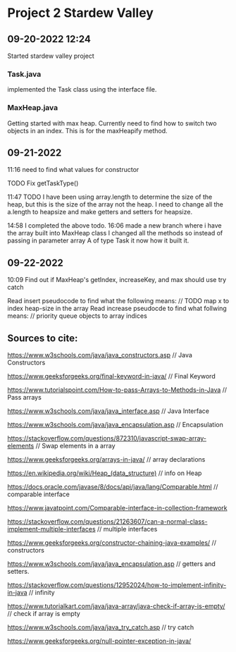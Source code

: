 # Project 2 Stardew Valley
## 09-20-2022 12:24
Started stardew valley project
### Task.java
implemented the Task class using the interface file.

### MaxHeap.java
Getting started with max heap.
Currently need to find how to switch two objects in an index. 
This is for the maxHeapify method.

## 09-21-2022
11:16
need to find what values for constructor

TODO Fix getTaskType()

11:47
TODO I have been using array.length to determine the size
of the heap, but this is the size of the array not the heap.
I need to change all the a.length to heapsize
and make getters and setters for heapsize.

14:58
I completed the above todo.
16:06
made a new branch where i have the array built into MaxHeap class
I changed all the methods so instead of passing in parameter array A
of type Task it now how it built it.

## 09-22-2022
10:09
Find out if MaxHeap's getIndex, increaseKey, and max should use try catch
         
Read insert pseudocode to find what the following means:
    // TODO map x to index heap-size in the array
Read increase pseudocde to find what follwing means:
    // priority queue objects to array indices

## Sources to cite:
https://www.w3schools.com/java/java_constructors.asp // Java Constructors

https://www.geeksforgeeks.org/final-keyword-in-java/ // Final Keyword

https://www.tutorialspoint.com/How-to-pass-Arrays-to-Methods-in-Java // Pass arrays

https://www.w3schools.com/java/java_interface.asp // Java Interface

https://www.w3schools.com/java/java_encapsulation.asp // Encapsulation

https://stackoverflow.com/questions/872310/javascript-swap-array-elements // Swap elements in a array

https://www.geeksforgeeks.org/arrays-in-java/ // array declarations

https://en.wikipedia.org/wiki/Heap_(data_structure) // info on Heap

https://docs.oracle.com/javase/8/docs/api/java/lang/Comparable.html // comparable interface

https://www.javatpoint.com/Comparable-interface-in-collection-framework

https://stackoverflow.com/questions/21263607/can-a-normal-class-implement-multiple-interfaces // multiple interfaces

https://www.geeksforgeeks.org/constructor-chaining-java-examples/ // constructors

https://www.w3schools.com/java/java_encapsulation.asp // getters and setters.

https://stackoverflow.com/questions/12952024/how-to-implement-infinity-in-java // infinity

https://www.tutorialkart.com/java/java-array/java-check-if-array-is-empty/ // check if array is empty

https://www.w3schools.com/java/java_try_catch.asp // try catch

https://www.geeksforgeeks.org/null-pointer-exception-in-java/
